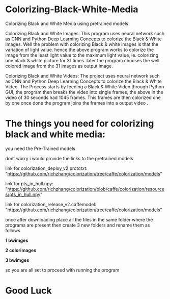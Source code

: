 # Colorizing-Black-White-Media
Colorizing Black and White Media using pretrained models

Colorizing Black and White Images:
This program uses  neural network such as CNN and Python Deep Learning Concepts to colorize the Black & White Images. Well the problem with colorizing Black & white images is that the variation of light value.
hence the above program works to colorize the image from the least light value to the maximum light value, ie. colorizing one black & white picture for 31 times. later the  program chooses the well colored image
from the 31 images as output image.

Colorizing Black and White Videos:
The project uses neural network such as CNN and Python Deep Learning Concepts to colorize the Black & White Video. The Process starts by feeding a Black & White Video through Python GUI, the program then breaks the
video into single frames, the above in the video of 30 seconds had 1045 frames. This frames are then colorized one by one once done the program joins the frames into a output video  .

# The things you need for colorizing black and white media:

you need the Pre-Trained models

dont worry i would provide the links to the pretrained models

link for colorization_deploy_v2.prototxt: "https://github.com/richzhang/colorization/tree/caffe/colorization/models"

link for pts_in_hull.npy: "https://github.com/richzhang/colorization/blob/caffe/colorization/resources/pts_in_hull.npy"

link for colorization_release_v2.caffemodel: "https://github.com/richzhang/colorization/tree/caffe/colorization/models"

once after downloading place all the files in the same folder where the programs are present then create 3 new folders and rename them as follows

**1 bwimges**

**2 colorimages** 

**3 bwimges**

so you are all set to proceed with running the program

# Good Luck 
